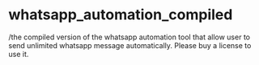 # whatsapp_automation_compiled
/the compiled version of the whatsapp automation tool that allow user to send unlimited whatsapp message automatically. Please buy a license to use it.
